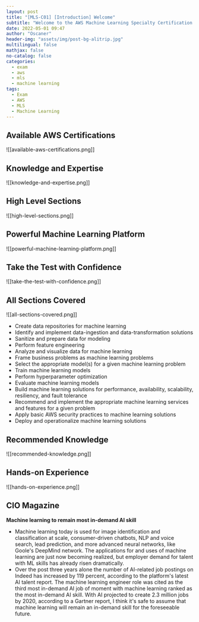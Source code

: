 ```yaml
---
layout: post
title: "[MLS-C01] [Introduction] Welcome"
subtitle: "Welcome to the AWS Machine Learning Specialty Certification Exam course"
date: 2022-05-01 09:47
author: "Oscaner"
header-img: "assets/img/post-bg-alitrip.jpg"
multilingual: false
mathjax: false
no-catalog: false
categories:
  - exam
  - aws
  - mls
  - machine learning
tags:
  - Exam
  - AWS
  - MLS
  - Machine Learning
---
```


## Available AWS Certifications

![[available-aws-certifications.png]]

## Knowledge and Expertise

![[knowledge-and-expertise.png]]

## High Level Sections

![[high-level-sections.png]]

## Powerful Machine Learning Platform

![[powerful-machine-learning-platform.png]]

## Take the Test with Confidence

![[take-the-test-with-confidence.png]]

## All Sections Covered

![[all-sections-covered.png]]

- Create data repositories for machine learning
- Identify and implement data-ingestion and data-transformation solutions
- Sanitize and prepare data for modeling
- Perform feature engineering
- Analyze and visualize data for machine learning
- Frame business problems as machine learning problems
- Select the appropriate model(s) for a given machine learning problem
- Train machine learning models
- Perform hyperparameter optimization
- Evaluate machine learning models
- Build machine learning solutions for performance, availability, scalability, resiliency, and fault tolerance
- Recommend and implement the appropriate machine learning services and features for a given problem
- Apply basic AWS security practices to machine learning solutions
- Deploy and operationalize machine learning solutions

## Recommended Knowledge

![[recommended-knowledge.png]]

## Hands-on Experience

![[hands-on-experience.png]]

## CIO Magazine

**Machine learning to remain most in-demand AI skill**

- Machine learning today is used for image identification and classification at scale, consumer-driven chatbots, NLP and voice search, lead prediction, and more advanced neural networks, like Goole's DeepMind network. The applications for and uses of machine learning are just now becoming realized, but employer demand for talent with ML skills has already risen dramatically.
- Over the post three years alone the number of AI-related job postings on Indeed has increased by 119 percent, according to the platform's latest AI talent report. The machine learning engineer role was cited as the third most in-demand AI job of moment with machine learning ranked as the most in-demand AI skill. With AI projected to create 2.3 million jobs by 2020, according to a Gartner report, I think it's safe to assume that machine learning will remain an in-demand skill for the foreseeable future.

